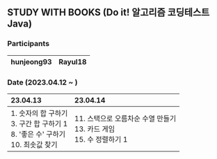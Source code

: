 ## STUDY WITH BOOKS (Do it! 알고리즘 코딩테스트 Java)

### Participants

| hunjeong93 | Rayul18 |
| :-----: | :-----: |

### Date (2023.04.12 ~ )

|23.04.13|23.04.14|
|:----|:----|
|1. 숫자의 합 구하기<br/> 3. 구간 합 구하기 1<br/>8. '좋은 수' 구하기<br/>10. 최솟값 찾기 | 11. 스택으로 오름차순 수열 만들기 <br/>13. 카드 게임 <br/>15. 수 정렬하기 1 |
